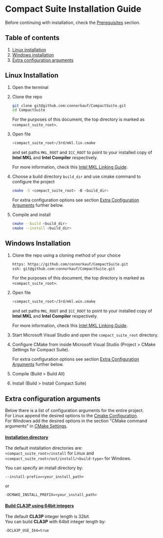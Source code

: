 # Compact Suite Installation Guide

Before continuing with installation, check the [Prerequisites](README.md#prerequisites) section.

## Table of contents

1. [Linux installation](#linux-installation)
2. [Windows installation](#windows-installation)
3. [Extra configuration arguments](#extra-configuration-arguments)




## Linux Installation

1. Open the terminal
  
2. Clone the repo
   
   ```sh
   git clone git@github.com:connorkauf/CompactSuite.git
   cd CompactSuite
   ```
   
   For the purposes of this document, the top directory is marked as `<compact_suite_root>`.

3. Open file
   
   ```sh
   <compact_suite_root>/3rd/mkl.lin.cmake
   ```
   
   and set paths `MKL_ROOT` and `ICC_ROOT` to point to your installed copy of **Intel MKL** and **Intel Compiler** respectively.
   
   For more information, check this [Intel MKL Linking Guide](3rd/mkl.md).

   <a name="linux-cmake-config"></a>
4. Choose a build directory `build_dir` and use cmake command to configure the project
   
   ```sh
   cmake -S <compact_suite_root> -B <build_dir>
   ```
   
   For extra configuration options see section [Extra Configuration Arguments](#extra-configuration-arguments) further below.

5. Compile and install
    
   ```sh
   cmake --build <build_dir>
   cmake --install <build_dir>
   ```




## Windows Installation

1. Clone the repo using a cloning method of your choice
   
   ```sh
   https: https://github.com/connorkauf/CompactSuite.git
   ssh: git@github.com:connorkauf/CompactSuite.git
   ```
   
   For the purposes of this document, the top directory is marked as `<compact_suite_root>`.

2. Open file
   
   ```sh
   <compact_suite_root>/3rd/mkl.win.cmake
   ```
   
   and set paths `MKL_ROOT` and `ICC_ROOT` to point to your installed copy of **Intel MKL** and **Intel Compiler** respectively.

   For more information, check this [Intel MKL Linking Guide](3rd/mkl.md).

3. Start Microsoft Visual Studio and open the `compact_suite_root` directory.

   <a name="windows-cmake-config"></a>
4. Configure CMake from inside Microsoft Visual Studio (Project > CMake Settings for Compact Suite).
   
   For extra configuration options see section [Extra Configuration Arguments](#extra-configuration-arguments) further below.

5. Compile (Build > Build All)

6. Install (Build > Install Compact Suite)




## Extra configuration arguments

Below there is a list of configuration arguments for the entire project.  
For Linux append the desired options to the [Cmake Configuration](#linux-cmake-config).  
For Windows add the desired options in the section "CMake command arguments" in [CMake Settings](#windows-cmake-config).

#### <ins>Installation directory</ins>

The default installation directories are:  
`<compact_suite_root>/install` for Linux and  
`<compact_suite_root>/out/install/<build-type>` for Windows.  

You can specify an install directory by:

```
--install-prefix=<your_install_path>
```
or
```
-DCMAKE_INSTALL_PREFIX=<your_install_path>
```

#### <ins>Build CLA3P using 64bit integers</ins>

The default **CLA3P** integer length is 32bit.  
You can build **CLA3P** with 64bit integer length by:

```
-DCLA3P_USE_I64=true
```




